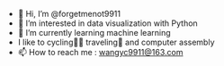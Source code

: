 - 👋 Hi, I’m @forgetmenot9911
- 👀 I’m interested in data visualization with Python
- 🌱 I’m currently learning machine learning
- I like to cycling🚴🏻 traveling🎒 and computer assembly
- 📫 How to reach me : wangyc9911@163.com

<!---
forgetmenot9911/forgetmenot9911 is a ✨ special ✨ repository because its `README.md` (this file) appears on your GitHub profile.
You can click the Preview link to take a look at your changes.
--->
